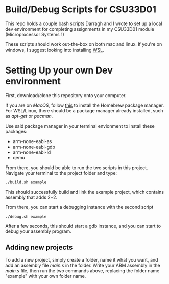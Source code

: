 # Build/Debug Scripts for CSU33D01

This repo holds a couple bash scripts Darragh and I wrote to set up a local dev environment for completing assignments in my CSU33D01 module (Microprocessor Systems 1)

These scripts should work out-the-box on both mac and linux. If you're on windows, I suggest looking into installing [WSL](https://learn.microsoft.com/en-us/windows/wsl/install).

# Setting Up your own Dev environment 

First, download/clone this repository onto your computer.

If you are on *MacOS*, follow [this](https://brew.sh/) to install the Homebrew package manager. For WSL/Linux, there should be a package manager already installed, such as *apt-get* or *pacman*.

Use said package manager in your terminal envionment to install these packages:
  - arm-none-eabi-as
  - arm-none-eabi-gdb
  - arm-none-eabi-ld
  - qemu

From there, you should be able to run the two scripts in this project. Navigate your terminal to the project folder and type:
```
./build.sh example
```

This should successfully build and link the example project, which contains assembly that adds 2+2.

From there, you can start a debugging instance with the second script
```
./debug.sh example
```

After a few seconds, this should start a gdb instance, and you can start to debug your assembly program.

## Adding new projects

To add a new project, simply create a folder, name it what you want, and add an assembly file *main.s* in the folder. Write your ARM assembly in the *main.s* file, then run the two commands above, replacing the folder name "example" with your own folder name.